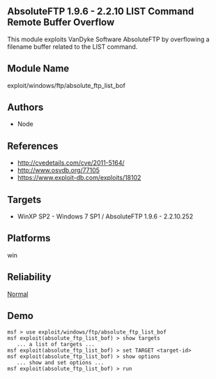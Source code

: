 ## AbsoluteFTP 1.9.6 - 2.2.10 LIST Command Remote Buffer Overflow

This module exploits VanDyke Software AbsoluteFTP by 
overflowing a filename buffer related to the LIST command.


## Module Name
exploit/windows/ftp/absolute_ftp_list_bof

## Authors
* Node


## References
* http://cvedetails.com/cve/2011-5164/
* http://www.osvdb.org/77105
* https://www.exploit-db.com/exploits/18102



## Targets
* WinXP SP2 - Windows 7 SP1 / AbsoluteFTP 1.9.6 - 2.2.10.252


## Platforms
win

## Reliability
[Normal](https://github.com/rapid7/metasploit-framework/wiki/Exploit-Ranking)

## Demo

```
msf > use exploit/windows/ftp/absolute_ftp_list_bof
msf exploit(absolute_ftp_list_bof) > show targets
   ... a list of targets ...
msf exploit(absolute_ftp_list_bof) > set TARGET <target-id>
msf exploit(absolute_ftp_list_bof) > show options
   ... show and set options ...
msf exploit(absolute_ftp_list_bof) > run
```
    
    